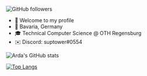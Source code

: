 ![GitHub followers](https://img.shields.io/github/followers/suptower?style=social)
- 👋 Welcome to my profile
- 📍 Bavaria, Germany
- 🎓 Technical Computer Science @ OTH Regensburg
- ✉️ Discord: suptower#0554

![Arda's GitHub stats](https://github-readme-stats.vercel.app/api?username=suptower&show_icons=true&theme=dracula)

[![Top Langs](https://github-readme-stats.vercel.app/api/top-langs/?username=suptower&layout=compact)](https://github.com/anuraghazra/github-readme-stats)


<!---
arda-kocer/arda-kocer is a ✨ special ✨ repository because its `README.md` (this file) appears on your GitHub profile.
You can click the Preview link to take a look at your changes.
--->
